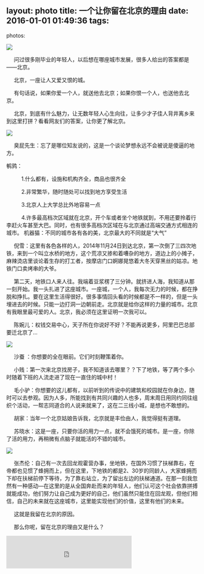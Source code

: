layout: photo
title: 一个让你留在北京的理由
date: 2016-01-01 01:49:36
tags:
---
photos:

![](http://7xnglv.com1.z0.glb.clouddn.com/%E5%8C%97%E4%BA%AC%E7%AB%99.jpg)

&#160;&#160; &#160;&#160;问过很多刚毕业的年轻人，以后想在哪座城市发展，很多人给出的答案都是——北京。


&#160;&#160; &#160;&#160;北京，一座让人又爱又恨的城。


&#160;&#160; &#160;&#160;有句话说，如果你爱一个人，就送他去北京；如果你恨一个人，也送他去北京。
<!--more-->


&#160;&#160; &#160;&#160;北京，到底有什么魅力，让无数年轻人心生向往，让多少才子佳人背井离乡来到这里打拼？看看网友们的答案，让你更了解北京。



![](http://7xnglv.com1.z0.glb.clouddn.com/%E6%99%9A%E5%AE%89%E5%8C%97%E4%BA%AC.jpg)


&#160;&#160; &#160;&#160;臭屁先生：忘了是哪位知友说的，这是一个谈论梦想永远不会被说是傻逼的地方。


鹌鹑：


&#160;&#160; &#160;&#160;&#160;&#160; &#160;&#160;1.什么都有，设施和机构齐全，商品也很齐全


&#160;&#160; &#160;&#160;&#160;&#160; &#160;&#160;2.非常繁华，随时随处可以找到地方享受生活


&#160;&#160; &#160;&#160;&#160;&#160; &#160;&#160;3.北京人上大学总比外地容易一点


&#160;&#160; &#160;&#160;&#160;&#160; &#160;&#160;4.许多最高档次区域就在北京，开个车或者坐个地铁就到，不用还要拎着行李赶火车甚至大巴。同时，也有很多高档次区域在与北京通过高端交通方式相连的城市。
机器猫：不同的城市各有各的美，北京最大的不同就是“大气”


&#160;&#160; &#160;&#160;倪雪：这里有各色各样的人，2014年11月24日到达北京，第一次倒了三四次地铁，来到一个叫立水桥的地方，这个荒凉又掺和着嘈杂的地方，道边上的小摊子，麻辣烫店里谈论着生存的打工者，按摩店门口婀娜晃悠着大冬天穿黑丝的姑凉。地铁门口卖烤串的大爷。


&#160;&#160; &#160;&#160;第二天，地铁口人来人往。我端着豆浆楞了三分钟。就挤进人海，我知道从那一刻开始。我一头扎进了这座城市。一座城，一个人，我每次无力的时候，都在挣脱和挣扎。要在这里生活得很好。很多事情回头看的时候都是不一样的，但是一头埋进去的时候。只能一边打洞一边朝前走。北京就是给你这样的力量的城市。北京有我眼里最可爱的人。北京，我必须在这里证明一次我可以。


&#160;&#160; &#160;&#160;陈婉儿：权钱交易中心，天子所在你说好不好？不能再说更多，阿里巴巴总部要迁北京了...


![](http://7xnglv.com1.z0.glb.clouddn.com/%E5%87%BA%E7%A7%9F%E5%B1%8B.jpg)


&#160;&#160; &#160;&#160;沙蚕 ：你想要的全在眼前。它们时刻鞭策着你。


&#160;&#160; &#160;&#160;小贱：第一次来北京找房子，我不知道该去哪里？？下了地铁，等了两个多小时随着下班的人流走进了现在一直住的城中村！


&#160;&#160; &#160;&#160;毛小驴：你想要的这儿都有，以前听到的传说中的建筑和校园就在你身边，随时可以去参观。因为人多，所能找到有共同兴趣的人也多，周末周日用同约同往组织个活动，一帮志同道合的人说来就来了，这在二三线小城，是想也不敢想的。


&#160;&#160; &#160;&#160;胡家：当年一个北京姑娘告诉我，北京就是丰俭由人，我觉得挺有道理。


&#160;&#160; &#160;&#160;苏晓水：这是一座，只要你活的用力一点，就不会饿死的城市。是一座，你除了活的用力，再稍微有点脑子就能活的不错的城市。


![](http://7xnglv.com1.z0.glb.clouddn.com/%E5%8C%97%E4%BA%AC%E5%9C%B0%E9%93%81.jpg)


&#160;&#160; &#160;&#160;张杰伦：自己有一次去回龙观霍营办事，坐地铁，在国外习惯了扶梯靠右，在帝都也见惯了蜂拥而上，但在这里，下地铁的都是2、30岁的同龄人，大家蜂拥而下却在扶梯前停下等待，为了靠右站立，为了留出左边的扶梯通道。在那一刻我忽然有一种感动—在这里的是从全国奔赴而来的年轻人，他们认可这个社会依靠拼搏就能成功，他们努力让自己成为更好的自己，他们虽然只能住在回龙观，但他们相信，自己的未来就在这座城市，这里能实现他们的价值，这里有他们的未来。


&#160;&#160; &#160;&#160;这就是我留在北京的原因。


&#160;&#160; &#160;&#160;那么你呢，留在北京的理由又是什么？



<iframe frameborder="no" border="0" marginwidth="0" marginheight="0" width=330 height=86 src="http://music.163.com/outchain/player?type=2&id=26577909&auto=1&height=66"></iframe>